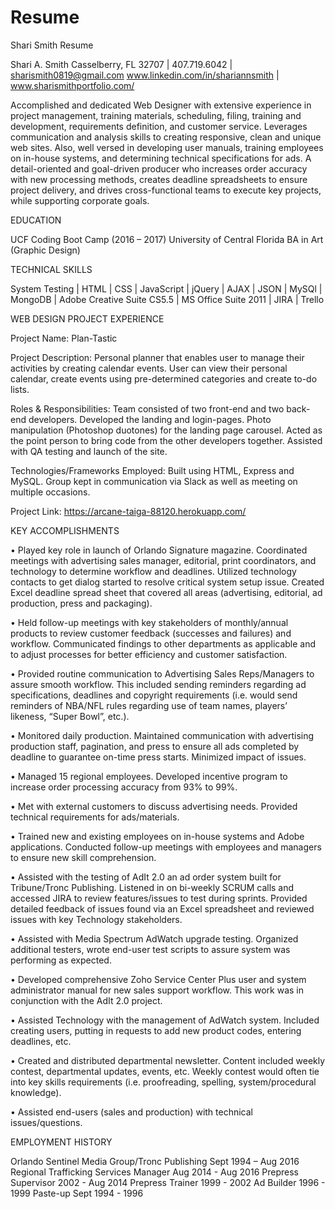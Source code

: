 # Resume
Shari Smith Resume

Shari A. Smith
Casselberry, FL 32707 | 407.719.6042 | sharismith0819@gmail.com
www.linkedin.com/in/shariannsmith | www.sharismithportfolio.com/

Accomplished and dedicated Web Designer with extensive experience in project management, training materials, scheduling, filing, training and development, requirements definition, and customer service. Leverages communication and analysis skills to creating responsive, clean and unique web sites. Also, well versed in developing user manuals, training employees on in-house systems, and determining technical specifications for ads. A detail-oriented and goal-driven producer who increases order accuracy with new processing methods, creates deadline spreadsheets to ensure project delivery, and drives cross-functional teams to execute key projects, while supporting corporate goals.


EDUCATION

UCF Coding Boot Camp (2016 – 2017)
University of Central Florida BA in Art (Graphic Design)


TECHNICAL SKILLS

System Testing | HTML | CSS | JavaScript | jQuery | AJAX | JSON | MySQl | MongoDB | Adobe Creative Suite CS5.5 | MS Office Suite 2011 | JIRA | Trello


WEB DESIGN PROJECT EXPERIENCE

Project Name:
Plan-Tastic

Project Description:
Personal planner that enables user to manage their activities by creating calendar events. User can view their personal calendar, create events using pre-determined categories and create to-do lists.

Roles & Responsibilities:
Team consisted of two front-end and two back-end developers.
Developed the landing and login-pages. Photo manipulation (Photoshop duotones) for the landing page carousel. Acted as the point person to bring code from the other developers together. Assisted with QA testing and launch of the site.

Technologies/Frameworks Employed:
Built using HTML, Express and MySQL. Group kept in communication via Slack as well as meeting on multiple occasions.

Project Link:
https://arcane-taiga-88120.herokuapp.com/


KEY ACCOMPLISHMENTS

•	Played key role in launch of Orlando Signature magazine. Coordinated meetings with advertising sales manager, editorial, print coordinators, and technology to determine workflow and deadlines. Utilized technology contacts to get dialog started to resolve critical system setup issue. Created Excel deadline spread sheet that covered all areas (advertising, editorial, ad production, press and packaging).

•	Held follow-up meetings with key stakeholders of monthly/annual products to review customer feedback (successes and failures) and workflow. Communicated findings to other departments as applicable and to adjust processes for better efficiency and customer satisfaction.

•	Provided routine communication to Advertising Sales Reps/Managers to assure smooth workflow. This included sending reminders regarding ad specifications, deadlines and copyright requirements (i.e. would send reminders of NBA/NFL rules regarding use of team names, players’ likeness, “Super Bowl”, etc.).

•	Monitored daily production. Maintained communication with advertising production staff, pagination, and press to ensure all ads completed by deadline to guarantee on-time press starts. Minimized impact of issues. 

•	Managed 15 regional employees. Developed incentive program to increase order processing accuracy from 93% to 99%.

•	Met with external customers to discuss advertising needs. Provided technical requirements for ads/materials.

•	Trained new and existing employees on in-house systems and Adobe applications. Conducted follow-up meetings with employees and managers to ensure new skill comprehension.

•	Assisted with the testing of AdIt 2.0 an ad order system built for Tribune/Tronc Publishing. Listened in on bi-weekly SCRUM calls and accessed JIRA to review features/issues to test during sprints. Provided detailed feedback of issues found via an Excel spreadsheet and reviewed issues with key Technology stakeholders.

•	Assisted with Media Spectrum AdWatch upgrade testing. Organized additional testers, wrote end-user test scripts to assure system was performing as expected.

•	Developed comprehensive Zoho Service Center Plus user and system administrator manual for new sales support workflow. This work was in conjunction with the AdIt 2.0 project.

•	Assisted Technology with the management of AdWatch system. Included creating users, putting in requests to add new product codes, entering deadlines, etc.

•	Created and distributed departmental newsletter. Content included weekly contest, departmental updates, events, etc. Weekly contest would often tie into key skills requirements (i.e. proofreading, spelling, system/procedural knowledge).

•	Assisted end-users (sales and production) with technical issues/questions.


EMPLOYMENT HISTORY

Orlando Sentinel Media Group/Tronc Publishing	Sept 1994 – Aug 2016
	Regional Trafficking Services Manager       Aug 2014 - Aug 2016
	Prepress Supervisor                         2002 - Aug 2014
	Prepress Trainer                            1999 - 2002
	Ad Builder                                  1996 - 1999
	Paste-up                                    Sept 1994 - 1996
